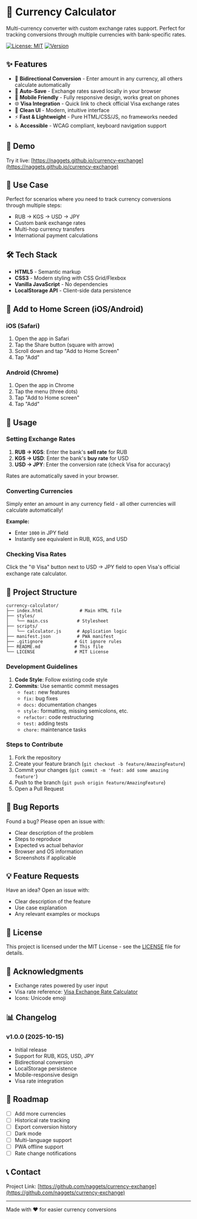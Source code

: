 # 💱 Currency Calculator

Multi-currency converter with custom exchange rates support. Perfect for tracking conversions through multiple currencies with bank-specific rates.

[![License: MIT](https://img.shields.io/badge/License-MIT-blue.svg)](LICENSE)
[![Version](https://img.shields.io/badge/version-1.0.0-blue)](https://github.com/naggets/currency-exchange/releases)

## ✨ Features

- 🔄 **Bidirectional Conversion** - Enter amount in any currency, all others calculate automatically
- 💾 **Auto-Save** - Exchange rates saved locally in your browser
- 📱 **Mobile Friendly** - Fully responsive design, works great on phones
- 🌐 **Visa Integration** - Quick link to check official Visa exchange rates
- 🎨 **Clean UI** - Modern, intuitive interface
- ⚡ **Fast & Lightweight** - Pure HTML/CSS/JS, no frameworks needed
- ♿ **Accessible** - WCAG compliant, keyboard navigation support

## 🚀 Demo

Try it live: [https://naggets.github.io/currency-exchange](https://naggets.github.io/currency-exchange)

## 🎯 Use Case

Perfect for scenarios where you need to track currency conversions through multiple steps:
- RUB → KGS → USD → JPY
- Custom bank exchange rates
- Multi-hop currency transfers
- International payment calculations

## 🛠️ Tech Stack

- **HTML5** - Semantic markup
- **CSS3** - Modern styling with CSS Grid/Flexbox
- **Vanilla JavaScript** - No dependencies
- **LocalStorage API** - Client-side data persistence

## 📱 Add to Home Screen (iOS/Android)

### iOS (Safari)
1. Open the app in Safari
2. Tap the Share button (square with arrow)
3. Scroll down and tap "Add to Home Screen"
4. Tap "Add"

### Android (Chrome)
1. Open the app in Chrome
2. Tap the menu (three dots)
3. Tap "Add to Home screen"
4. Tap "Add"

## 🔧 Usage

### Setting Exchange Rates

1. **RUB → KGS**: Enter the bank's **sell rate** for RUB
2. **KGS → USD**: Enter the bank's **buy rate** for USD
3. **USD → JPY**: Enter the conversion rate (check Visa for accuracy)

Rates are automatically saved in your browser.

### Converting Currencies

Simply enter an amount in any currency field - all other currencies will calculate automatically!

**Example:**
- Enter `1000` in JPY field
- Instantly see equivalent in RUB, KGS, and USD

### Checking Visa Rates

Click the "🌐 Visa" button next to USD → JPY field to open Visa's official exchange rate calculator.

## 📁 Project Structure

```
currency-calculator/
├── index.html              # Main HTML file
├── styles/
│   └── main.css           # Stylesheet
├── scripts/
│   └── calculator.js      # Application logic
├── manifest.json          # PWA manifest
├── .gitignore            # Git ignore rules
├── README.md             # This file
└── LICENSE               # MIT License
```

### Development Guidelines

1. **Code Style**: Follow existing code style
2. **Commits**: Use semantic commit messages
   - `feat:` new features
   - `fix:` bug fixes
   - `docs:` documentation changes
   - `style:` formatting, missing semicolons, etc.
   - `refactor:` code restructuring
   - `test:` adding tests
   - `chore:` maintenance tasks

### Steps to Contribute

1. Fork the repository
2. Create your feature branch (`git checkout -b feature/AmazingFeature`)
3. Commit your changes (`git commit -m 'feat: add some amazing feature'`)
4. Push to the branch (`git push origin feature/AmazingFeature`)
5. Open a Pull Request

## 🐛 Bug Reports

Found a bug? Please open an issue with:
- Clear description of the problem
- Steps to reproduce
- Expected vs actual behavior
- Browser and OS information
- Screenshots if applicable

## 💡 Feature Requests

Have an idea? Open an issue with:
- Clear description of the feature
- Use case explanation
- Any relevant examples or mockups

## 📄 License

This project is licensed under the MIT License - see the [LICENSE](LICENSE.md) file for details.

## 🙏 Acknowledgments

- Exchange rates powered by user input
- Visa rate reference: [Visa Exchange Rate Calculator](https://www.visa.com.sg/support/consumer/travel-support/exchange-rate-calculator.html)
- Icons: Unicode emoji

## 📊 Changelog

### v1.0.0 (2025-10-15)
- Initial release
- Support for RUB, KGS, USD, JPY
- Bidirectional conversion
- LocalStorage persistence
- Mobile-responsive design
- Visa rate integration

## 🔮 Roadmap

- [ ] Add more currencies
- [ ] Historical rate tracking
- [ ] Export conversion history
- [ ] Dark mode
- [ ] Multi-language support
- [ ] PWA offline support
- [ ] Rate change notifications

## 📞 Contact

Project Link: [https://github.com/naggets/currency-exchange](https://github.com/naggets/currency-exchange)

---

Made with ❤️ for easier currency conversions
